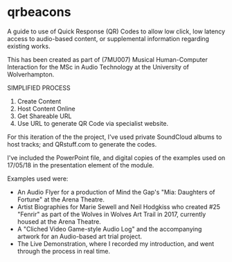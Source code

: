 # qrbeacons
A guide to use of Quick Response (QR) Codes to allow low click, low latency access to audio-based content, or supplemental information regarding existing works.

This has been created as part of (7MU007) Musical Human-Computer Interaction for the MSc in Audio Technology at the University of Wolverhampton.

SIMPLIFIED PROCESS
1) Create Content
2) Host Content Online
3) Get Shareable URL
4) Use URL to generate QR Code via specialist website.

For this iteration of the the project, I've used private SoundCloud albums to host tracks; and QRstuff.com to generate the codes.

I've included the PowerPoint file, and digital copies of the examples used on 17/05/18 in the presentation element of the module.

Examples used were:
- An Audio Flyer for a production of Mind the Gap's "Mia: Daughters of Fortune" at the Arena Theatre.
- Artist Biographies for Marie Sewell and Neil Hodgkiss who created #25 "Fenrir" as part of the Wolves in Wolves Art Trail in 2017, currently housed at the Arena Theatre.
- A "Cliched Video Game-style Audio Log" and the accompanying artwork for an Audio-based art trial project.
- The Live Demonstration, where I recorded my introduction, and went through the process in real time.
